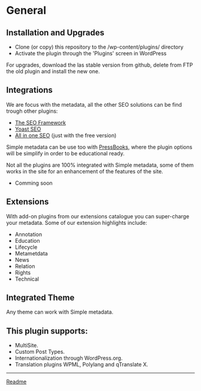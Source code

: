# General

## Installation and Upgrades

* Clone (or copy) this repository to the /wp-content/plugins/ directory
* Activate the plugin through the 'Plugins' screen in WordPress

For upgrades, download the las stable version from github, delete from FTP the old plugin and install the new one.

## Integrations

We are focus with the metadata, all the other SEO solutions can be find trough other plugins:

* [The SEO Framework](https://wordpress.org/plugins/autodescription/)
* [Yoast SEO](https://wordpress.org/plugins/wordpress-seo/)
* [All in one SEO](https://wordpress.org/plugins/all-in-one-seo-pack/) (just with the free version)

Simple metadata can be use too with [PressBooks]( https://github.com/pressbooks/), where the plugin options will be simplify in order to be educational ready.

Not all the plugins are 100% integrated with Simple metadata, some of them works in the site for an enhancement of the features of the site.

* Comming soon

## Extensions

With add-on plugins from our extensions catalogue you can super-charge your metadata. Some of our extension highlights include:
* Annotation
* Education
* Lifecycle
* Metametdata
* News
* Relation
* Rights
* Technical

## Integrated Theme

Any theme can work with Simple metadata.

## This plugin supports:

* MultiSite.
* Custom Post Types.
* Internationalization through WordPress.org.
* Translation plugins WPML, Polylang and qTranslate X.

---

[Readme](/Readme.md)
